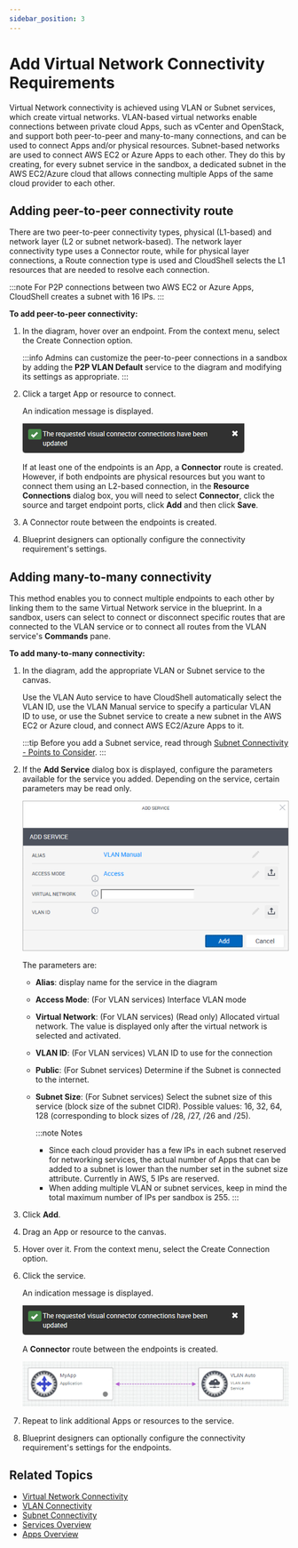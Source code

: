 ```yaml
---
sidebar_position: 3
---
```


# Add Virtual Network Connectivity Requirements

Virtual Network connectivity is achieved using VLAN or Subnet services, which create virtual networks. VLAN-based virtual networks enable connections between private cloud Apps, such as vCenter and OpenStack, and support both peer-to-peer and many-to-many connections, and can be used to connect Apps and/or physical resources. Subnet-based networks are used to connect AWS EC2 or Azure Apps to each other. They do this by creating, for every subnet service in the sandbox, a dedicated subnet in the AWS EC2/Azure cloud that allows connecting multiple Apps of the same cloud provider to each other.

## Adding peer-to-peer connectivity route

There are two peer-to-peer connectivity types, physical (L1-based) and network layer (L2 or subnet network-based). The network layer connectivity type uses a Connector route, while for physical layer connections, a Route connection type is used and CloudShell selects the L1 resources that are needed to resolve each connection.

:::note
For P2P connections between two AWS EC2 or Azure Apps, CloudShell creates a subnet with 16 IPs.
:::

**To add peer-to-peer connectivity:**

1. In the diagram, hover over an endpoint. From the context menu, select the Create Connection option.
    
    :::info
    Admins can customize the peer-to-peer connections in a sandbox by adding the **P2P VLAN Default** service to the diagram and modifying its settings as appropriate.
    :::
    
2. Click a target App or resource to connect.
    
    An indication message is displayed.
    
    ![](/Images/CloudShell-Portal/Lab-Management/ResourceConnectionMessage.png)
    
    If at least one of the endpoints is an App, a **Connector** route is created. However, if both endpoints are physical resources but you want to connect them using an L2-based connection, in the **Resource Connections** dialog box, you will need to select **Connector**, click the source and target endpoint ports, click **Add** and then click **Save**.
    

1. A Connector route between the endpoints is created.
    
2. Blueprint designers can optionally configure the connectivity requirement's settings.

## Adding many-to-many connectivity

This method enables you to connect multiple endpoints to each other by linking them to the same Virtual Network service in the blueprint. In a sandbox, users can select to connect or disconnect specific routes that are connected to the VLAN service or to connect all routes from the VLAN service's **Commands** pane.

**To add many-to-many connectivity:**

1. In the diagram, add the appropriate VLAN or Subnet service to the canvas.
    
    Use the VLAN Auto service to have CloudShell automatically select the VLAN ID, use the VLAN Manual service to specify a particular VLAN ID to use, or use the Subnet service to create a new subnet in the AWS EC2 or Azure cloud, and connect AWS EC2/Azure Apps to it.
    
    :::tip
    Before you add a Subnet service, read through [Subnet Connectivity - Points to Consider](../../../../../admin/setting-up-cloudshell/inventory-operations/connectivity-control/subnet-connectivity/subnet-connectivity--points-to-consider.md).
    :::
    
2. If the **Add Service** dialog box is displayed, configure the parameters available for the service you added. Depending on the service, certain parameters may be read only.
    
    ![](/Images/CloudShell-Portal/Lab-Management/Working-with-Apps/VLAN-Add-Service-dialog.png)
    
    The parameters are:
    
    - **Alias**: display name for the service in the diagram
    - **Access Mode**: (For VLAN services) Interface VLAN mode
    - **Virtual Network**: (For VLAN services) (Read only) Allocated virtual network. The value is displayed only after the virtual network is selected and activated.
    - **VLAN ID**: (For VLAN services) VLAN ID to use for the connection
    - **Public**: (For Subnet services) Determine if the Subnet is connected to the internet.
    - **Subnet Size**: (For Subnet services) Select the subnet size of this service (block size of the subnet CIDR). Possible values: 16, 32, 64, 128 (corresponding to block sizes of /28, /27, /26 and /25).
        
        :::note Notes        
        - Since each cloud provider has a few IPs in each subnet reserved for networking services, the actual number of Apps that can be added to a subnet is lower than the number set in the subnet size attribute. Currently in AWS, 5 IPs are reserved.
        - When adding multiple VLAN or subnet services, keep in mind the total maximum number of IPs per sandbox is 255.
        :::
        
3. Click **Add**.
4. Drag an App or resource to the canvas.
5. Hover over it. From the context menu, select the Create Connection option.
6. Click the service.
    
    An indication message is displayed.
    
    ![](/Images/CloudShell-Portal/Lab-Management/ResourceConnectionMessage.png)
    
    A **Connector** route between the endpoints is created.
    
    ![](/Images/CloudShell-Portal/Lab-Management/Environments/Visual-Connection-VLAN-App.png)
    
7. Repeat to link additional Apps or resources to the service.
8. Blueprint designers can optionally configure the connectivity requirement's settings for the endpoints.

## Related Topics

- [Virtual Network Connectivity](./index.md)
- [VLAN Connectivity](../../../../../admin/setting-up-cloudshell/inventory-operations/connectivity-control/vlan-connectivity/index.md)
- [Subnet Connectivity](../../../../../admin/setting-up-cloudshell/inventory-operations/connectivity-control/subnet-connectivity/index.md)
- [Services Overview](../../../../../intro/features/services.md)
- [Apps Overview](../../../../../intro/features/apps-overview.md)